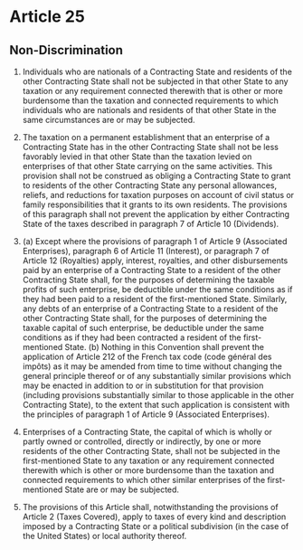 # Article 25
## Non-Discrimination

1. Individuals who are nationals of a Contracting State and residents of the other Contracting
State shall not be subjected in that other State to any taxation or any requirement connected
therewith that is other or more burdensome than the taxation and connected requirements to
which individuals who are nationals and residents of that other State in the same circumstances
are or may be subjected.

2. The taxation on a permanent establishment that an enterprise of a Contracting State has in
the other Contracting State shall not be less favorably levied in that other State than the taxation
levied on enterprises of that other State carrying on the same activities. This provision shall not
be construed as obliging a Contracting State to grant to residents of the other Contracting State
any personal allowances, reliefs, and reductions for taxation purposes on account of civil status
or family responsibilities that it grants to its own residents. The provisions of this paragraph shall
not prevent the application by either Contracting State of the taxes described in paragraph 7 of
Article 10 (Dividends).

3.  (a) Except where the provisions of paragraph 1 of Article 9 (Associated
    Enterprises), paragraph 6 of Article 11 (Interest), or paragraph 7 of Article 12 (Royalties)
    apply, interest, royalties, and other disbursements paid by an enterprise of a Contracting
    State to a resident of the other Contracting State shall, for the purposes of determining the
    taxable profits of such enterprise, be deductible under the same conditions as if they had
    been paid to a resident of the first-mentioned State. Similarly, any debts of an enterprise
    of a Contracting State to a resident of the other Contracting State shall, for the purposes
    of determining the taxable capital of such enterprise, be deductible under the same
    conditions as if they had been contracted a resident of the first-mentioned State.
    (b) Nothing in this Convention shall prevent the application of Article 212 of the
    French tax code (code général des impôts) as it may be amended from time to time
    without changing the general principle thereof or of any substantially similar provisions
    which may be enacted in addition to or in substitution for that provision (including
    provisions substantially similar to those applicable in the other Contracting State), to the
    extent that such application is consistent with the principles of paragraph 1 of Article 9
    (Associated Enterprises).

4. Enterprises of a Contracting State, the capital of which is wholly or partly owned or
controlled, directly or indirectly, by one or more residents of the other Contracting State, shall
not be subjected in the first-mentioned State to any taxation or any requirement connected
therewith which is other or more burdensome than the taxation and connected requirements to
which other similar enterprises of the first-mentioned State are or may be subjected.

5. The provisions of this Article shall, notwithstanding the provisions of Article 2 (Taxes
Covered), apply to taxes of every kind and description imposed by a Contracting State or a
political subdivision (in the case of the United States) or local authority thereof.

